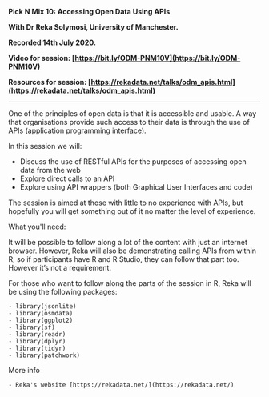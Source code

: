 **Pick N Mix 10: Accessing Open Data Using APIs**

**With Dr Reka Solymosi, University of Manchester.**

**Recorded 14th July 2020.**

**Video for session: [https://bit.ly/ODM-PNM10V](https://bit.ly/ODM-PNM10V)**

**Resources for session: [https://rekadata.net/talks/odm_apis.html](https://rekadata.net/talks/odm_apis.html)**

----

One of the principles of open data is that it is accessible and usable. A way that organisations provide such access to their data is through the use of APIs (application programming interface).

In this session we will:

- Discuss the use of RESTful APIs for the purposes of accessing open data from the web
- Explore direct calls to an API
- Explore using API wrappers (both Graphical User Interfaces and code)

The session is aimed at those with little to no experience with APIs, but hopefully you will get something out of it no matter the level of experience.

What you'll need:

It will be possible to follow along a lot of the content with just an internet browser. However, Reka will also be demonstrating calling APIs from within R, so if participants have R and R Studio, they can follow that part too. However it’s not a requirement.

For those who want to follow along the parts of the session in R, Reka will be using the following packages:

    - library(jsonlite)
    - library(osmdata)
    - library(ggplot2)
    - library(sf)
    - library(readr)
    - library(dplyr)
    - library(tidyr)
    - library(patchwork)

More info

    - Reka's website [https://rekadata.net/](https://rekadata.net/)
